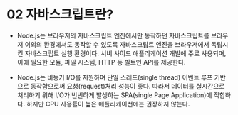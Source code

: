 # 02 자바스크립트란?

- Node.js는 브라우저의 자바스크립트 엔진에서만 동작하던 자바스크립트를 브라우저 이외의 환경에서도 동작할 수 있도록 자바스크립트 엔진을 브라우저에서 독립시킨 자바스크립트 실행 환경이다. 서버 사이드 애플리케이션 개발에 주로 사용되며, 이에 필요한 모듈, 파일 시스템, HTTP 등 빌트인 API를 제공한다.

- Node.js는 비동기 I/O를 지원하며 단일 스레드(single thread) 이벤트 루프 기반으로 동작함으로써 요청(request)처리 성능이 좋다. 따라서 데이터를 실시간으로 처리하기 위해 I/O가 빈번하게 발생하는 SPA(single Page Application)에 적합하다. 하지만 CPU 사용률이 높은 애플리케이션에는 권장하지 않는다.

